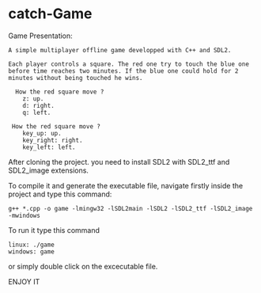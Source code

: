 # catch-Game

  Game Presentation:
  
    A simple multiplayer offline game developped with C++ and SDL2.

    Each player controls a square. The red one try to touch the blue one before time reaches two minutes. If the blue one could hold for 2 minutes without being touched he wins. 

      How the red square move ?
        z: up.
        d: right.
        q: left.

     How the red square move ?
        key_up: up.
        key_right: right.
        key_left: left.

After cloning the project. you need to install SDL2 with SDL2_ttf and SDL2_image extensions.

To compile it and generate the executable file, navigate firstly inside the project and type this command:
  
    g++ *.cpp -o game -lmingw32 -lSDL2main -lSDL2 -lSDL2_ttf -lSDL2_image -mwindows

To run it type this command 
    
    linux: ./game
    windows: game
    
or simply double click on the excecutable file.

ENJOY IT

